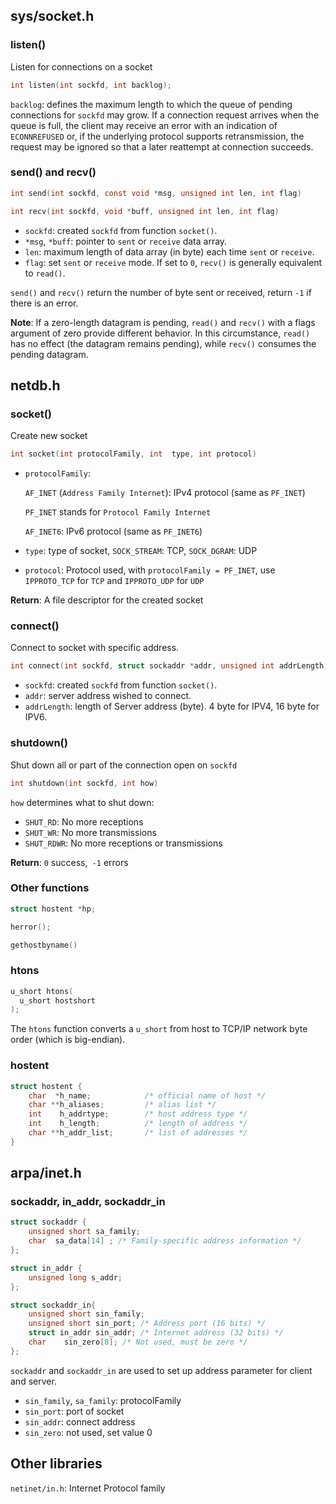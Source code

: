 ## sys/socket.h

### listen()

Listen for connections on a socket

```c
int listen(int sockfd, int backlog);
```

``backlog``: defines the maximum length to which the queue of pending connections for ``sockfd`` may grow. If a connection request arrives when the queue is full, the client may receive an error with an indication of ``ECONNREFUSED`` or, if the underlying protocol supports retransmission, the request may be ignored so that a later reattempt at connection succeeds.

### send() and recv()

```c
int send(int sockfd, const void *msg, unsigned int len, int flag) 
```
```c
int recv(int sockfd, void *buff, unsigned int len, int flag)
```

* ``sockfd``: created ``sockfd`` from function ``socket()``.
* ``*msg``, ``*buff``: pointer to ``sent`` or ``receive`` data array.
* ``len``: maximum length of data array (in byte) each time ``sent`` or ``receive``.
* ``flag``: set ``sent`` or ``receive`` mode. If set to ``0``, ``recv()`` is generally equivalent to ``read()``.

``send()`` and  ``recv()`` return the number of byte sent or received, return ``-1`` if there is an error.

**Note**: If a zero-length datagram is pending, ``read()`` and ``recv()`` with a flags argument of zero provide different behavior.  In this circumstance, ``read()`` has no effect (the datagram remains pending), while ``recv()`` consumes the pending datagram.

## netdb.h

### socket()

Create new socket

```c
int socket(int protocolFamily, int  type, int protocol)
```

* ``protocolFamily``: 

    ``AF_INET`` (``Address Family Internet``): IPv4 protocol (same as ``PF_INET``)

    ``PF_INET`` stands for ``Protocol Family Internet``

    ``AF_INET6``: IPv6 protocol (same as ``PF_INET6``)

* ``type``: type of socket, ``SOCK_STREAM``: TCP, ``SOCK_DGRAM``: UDP
* ``protocol``: Protocol used, with ``protocolFamily = PF_INET``, use ``IPPROTO_TCP`` for ``TCP`` and ``IPPROTO_UDP`` for ``UDP``

**Return**: A file descriptor for the created socket

### connect()

Connect to socket with specific address.

```c
int connect(int sockfd, struct sockaddr *addr, unsigned int addrLength) 
```

*  ``sockfd``: created ``sockfd`` from function ``socket()``.
*  ``addr``: server address wished to connect.
*  ``addrLength``: length of Server address (byte). 4 byte for IPV4, 16 byte for IPV6.

### shutdown()

Shut down all or part of the connection open on ``sockfd``

```c
int shutdown(int sockfd, int how)
```

``how`` determines what to shut down:

* ``SHUT_RD``: No more receptions
* ``SHUT_WR``: No more transmissions
* ``SHUT_RDWR``: No more receptions or transmissions

**Return**: ``0`` success,`` -1`` errors

### Other functions

```c
struct hostent *hp;
```

```c
herror();
```

```c
gethostbyname()
```

### htons

```c
u_short htons(
  u_short hostshort
);
```

The ``htons`` function converts a ``u_short`` from host to TCP/IP network byte order (which is big-endian).

### hostent

```c
struct hostent {
    char  *h_name;            /* official name of host */
    char **h_aliases;         /* alias list */
    int    h_addrtype;        /* host address type */
    int    h_length;          /* length of address */
    char **h_addr_list;       /* list of addresses */
}
```

## arpa/inet.h

### sockaddr, in_addr, sockaddr_in

```c
struct sockaddr { 
    unsigned short sa_family;
    char  sa_data[14] ; /* Family-specific address information */
}; 

struct in_addr {
    unsigned long s_addr;
};

struct sockaddr_in{
    unsigned short sin_family;
    unsigned short sin_port; /* Address port (16 bits) */
    struct in_addr sin_addr; /* Internet address (32 bits) */
    char    sin_zero[8]; /* Not used, must be zero */
};
```

``sockaddr`` and ``sockaddr_in`` are used to set up address parameter for client and server.

* ``sin_family``, ``sa_family``: protocolFamily
* ``sin_port``: port of socket
* ``sin_addr``: connect address
* ``sin_zero``: not used, set value 0

## Other libraries

``netinet/in.h``: Internet Protocol family